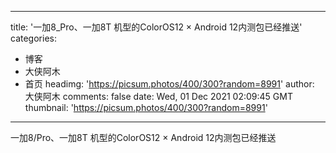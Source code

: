 
---
title: '一加8_Pro、一加8T 机型的ColorOS12 × Android 12内测包已经推送'
categories: 
 - 博客
 - 大侠阿木
 - 首页
headimg: 'https://picsum.photos/400/300?random=8991'
author: 大侠阿木
comments: false
date: Wed, 01 Dec 2021 02:09:45 GMT
thumbnail: 'https://picsum.photos/400/300?random=8991'
---

<div>   
一加8/Pro、一加8T 机型的ColorOS12 × Android 12内测包已经推送  
</div>
            